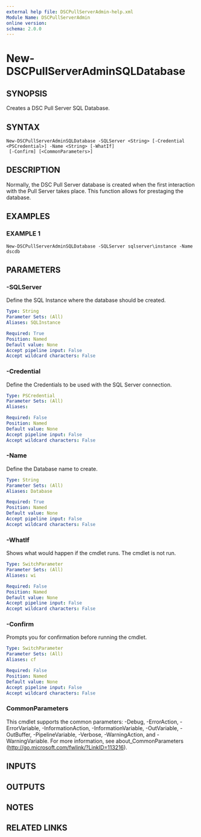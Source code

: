 ```yaml
---
external help file: DSCPullServerAdmin-help.xml
Module Name: DSCPullServerAdmin
online version:
schema: 2.0.0
---
```


# New-DSCPullServerAdminSQLDatabase

## SYNOPSIS
Creates a DSC Pull Server SQL Database.

## SYNTAX

```
New-DSCPullServerAdminSQLDatabase -SQLServer <String> [-Credential <PSCredential>] -Name <String> [-WhatIf]
 [-Confirm] [<CommonParameters>]
```

## DESCRIPTION
Normally, the DSC Pull Server database is created when the first
interaction with the Pull Server takes place.
This function allows
for prestaging the database.

## EXAMPLES

### EXAMPLE 1
```
New-DSCPullServerAdminSQLDatabase -SQLServer sqlserver\instance -Name dscdb
```

## PARAMETERS

### -SQLServer
Define the SQL Instance where the database should be created.

```yaml
Type: String
Parameter Sets: (All)
Aliases: SQLInstance

Required: True
Position: Named
Default value: None
Accept pipeline input: False
Accept wildcard characters: False
```

### -Credential
Define the Credentials to be used with the SQL Server connection.

```yaml
Type: PSCredential
Parameter Sets: (All)
Aliases:

Required: False
Position: Named
Default value: None
Accept pipeline input: False
Accept wildcard characters: False
```

### -Name
Define the Database name to create.

```yaml
Type: String
Parameter Sets: (All)
Aliases: Database

Required: True
Position: Named
Default value: None
Accept pipeline input: False
Accept wildcard characters: False
```

### -WhatIf
Shows what would happen if the cmdlet runs.
The cmdlet is not run.

```yaml
Type: SwitchParameter
Parameter Sets: (All)
Aliases: wi

Required: False
Position: Named
Default value: None
Accept pipeline input: False
Accept wildcard characters: False
```

### -Confirm
Prompts you for confirmation before running the cmdlet.

```yaml
Type: SwitchParameter
Parameter Sets: (All)
Aliases: cf

Required: False
Position: Named
Default value: None
Accept pipeline input: False
Accept wildcard characters: False
```

### CommonParameters
This cmdlet supports the common parameters: -Debug, -ErrorAction, -ErrorVariable, -InformationAction, -InformationVariable, -OutVariable, -OutBuffer, -PipelineVariable, -Verbose, -WarningAction, and -WarningVariable. For more information, see about_CommonParameters (http://go.microsoft.com/fwlink/?LinkID=113216).

## INPUTS

## OUTPUTS

## NOTES

## RELATED LINKS
